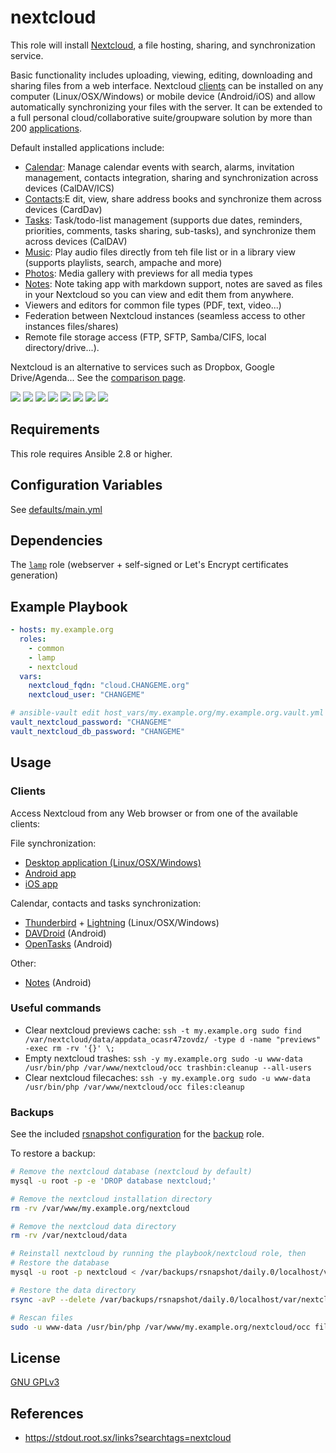 nextcloud
=========

This role will install [Nextcloud](https://en.wikipedia.org/wiki/Nextcloud), a file hosting, sharing, and synchronization service.

Basic functionality includes uploading, viewing, editing, downloading and sharing files from a web interface. Nextcloud [clients](#clients) can be installed on any computer (Linux/OSX/Windows) or mobile device (Android/iOS) and allow automatically synchronizing your files with the server. It can be extended to a full personal cloud/collaborative suite/groupware solution by more than 200 [applications](https://apps.nextcloud.com/).

Default installed applications include:

- [Calendar](https://apps.nextcloud.com/apps/calendar): Manage calendar events with search, alarms, invitation management, contacts integration, sharing and synchronization across devices (CalDAV/ICS)
- [Contacts](https://apps.nextcloud.com/apps/contacts):E dit, view, share address books and synchronize them across devices (CardDav)
- [Tasks](https://apps.nextcloud.com/apps/tasks): Task/todo-list management (supports due dates, reminders, priorities, comments, tasks sharing, sub-tasks), and synchronize them across devices (CalDAV)
- [Music](https://apps.nextcloud.com/apps/music): Play audio files directly from teh file list or in a library view (supports playlists, search, ampache and more)
- [Photos](https://github.com/nextcloud/photos): Media gallery with previews for all media types
- [Notes](https://apps.nextcloud.com/apps/notes): Note taking app with markdown support, notes are saved as files in your Nextcloud so you can view and edit them from anywhere.
- Viewers and editors for common file types (PDF, text, video...)
- Federation between Nextcloud instances (seamless access to other instances files/shares)
- Remote file storage access (FTP, SFTP, Samba/CIFS, local directory/drive...).

Nextcloud is an alternative to services such as Dropbox, Google Drive/Agenda... See the [comparison page](https://nextcloud.com/compare/).

[![](https://i.imgur.com/kQyXV9S.png)](https://i.imgur.com/nCXJMus.png)
[![](https://i.imgur.com/lXroRsI.png)](https://i.imgur.com/XlDrlS4.png)
[![](https://i.imgur.com/cCg6HgB.png)](https://i.imgur.com/iuWdvKG.png)
[![](https://i.imgur.com/URs7XH5.png)](https://i.imgur.com/V6CR3we.png)
[![](https://i.imgur.com/0ALCk1W.png)](https://i.imgur.com/qRYPBdU.png)
[![](https://i.imgur.com/PPVIb6V.png)](https://i.imgur.com/1YaT357.png)
[![](https://i.imgur.com/Co3DHUr.png)](https://i.imgur.com/Tu1lVHo.png)
[![](https://i.imgur.com/TJTvqtd.png)](https://i.imgur.com/ztI0rJz.png)

Requirements
------------

This role requires Ansible 2.8 or higher.


Configuration Variables
-----------------------

See [defaults/main.yml](defaults/main.yml)


Dependencies
------------

The [`lamp`](../lamp/README.md) role (webserver + self-signed or Let's Encrypt certificates generation)


Example Playbook
----------------

```yaml
- hosts: my.example.org
  roles:
    - common
    - lamp
    - nextcloud
  vars:
    nextcloud_fqdn: "cloud.CHANGEME.org"
    nextcloud_user: "CHANGEME"

# ansible-vault edit host_vars/my.example.org/my.example.org.vault.yml
vault_nextcloud_password: "CHANGEME"
vault_nextcloud_db_password: "CHANGEME"
```


Usage
-----

### Clients

Access Nextcloud from any Web browser or from one of the available clients:

File synchronization:
 * [Desktop application (Linux/OSX/Windows)](https://nextcloud.com/install/#install-clients)
 * [Android app](https://f-droid.org/repository/browse/?fdid=com.nextcloud.android)
 * [iOS app](https://itunes.apple.com/us/app/nextcloud/id1125420102)

Calendar, contacts and tasks synchronization:
 * [Thunderbird](https://www.mozilla.org/en-US/thunderbird/) + [Lightning](https://www.mozilla.org/en-US/projects/calendar/) (Linux/OSX/Windows)
 * [DAVDroid](https://f-droid.org/repository/browse/?fdid=at.bitfire.davdroid) (Android)
 * [OpenTasks](https://f-droid.org/repository/browse/?fdid=org.dmfs.tasks) (Android)

Other:
 * [Notes](https://f-droid.org/en/packages/it.niedermann.owncloud.notes/) (Android)

### Useful commands

- Clear nextcloud previews cache: `ssh -t my.example.org sudo find /var/nextcloud/data/appdata_ocasr47zovdz/ -type d -name "previews" -exec rm -rv '{}' \;`
- Empty nextcloud trashes: `ssh -y my.example.org sudo -u www-data /usr/bin/php /var/www/nextcloud/occ trashbin:cleanup --all-users`
- Clear nextcloud filecaches: `ssh -y my.example.org sudo -u www-data /usr/bin/php /var/www/nextcloud/occ files:cleanup`

### Backups

See the included [rsnapshot configuration](templates/etc_rsnapshot.d_nextcloud.conf.j2) for the [backup](../backup/README.md) role.

To restore a backup:

```bash
# Remove the nextcloud database (nextcloud by default)
mysql -u root -p -e 'DROP database nextcloud;'

# Remove the nextcloud installation directory
rm -rv /var/www/my.example.org/nextcloud

# Remove the nextcloud data directory
rm -rv /var/nextcloud/data

# Reinstall nextcloud by running the playbook/nextcloud role, then
# Restore the database
mysql -u root -p nextcloud < /var/backups/rsnapshot/daily.0/localhost/var/backups/mysql/nextcloud/nextcloud.sql

# Restore the data directory
rsync -avP --delete /var/backups/rsnapshot/daily.0/localhost/var/nextcloud/data /var/nextcloud/

# Rescan files
sudo -u www-data /usr/bin/php /var/www/my.example.org/nextcloud/occ files:scan
```

License
-------

[GNU GPLv3](../../LICENSE)


References
----------

- https://stdout.root.sx/links?searchtags=nextcloud

